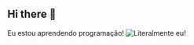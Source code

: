 ## Hi there 👋

Eu estou aprendendo programação!
![Literalmente eu!](![o-teorema-do-macaco-infinito](https://github.com/user-attachments/assets/9594556d-70d6-4726-b035-8c1451a6762d)
)
<!--
**Eddscafe/Eddscafe** is a ✨ _special_ ✨ repository because its `README.md` (this file) appears on your GitHub profile.

Here are some ideas to get you started:

- 🔭 I’m currently working on ...
- 🌱 I’m currently learning ...
- 👯 I’m looking to collaborate on ...
- 🤔 I’m looking for help with ...
- 💬 Ask me about ...
- 📫 How to reach me: ...
- 😄 Pronouns: ...
- ⚡ Fun fact: ...
-->
